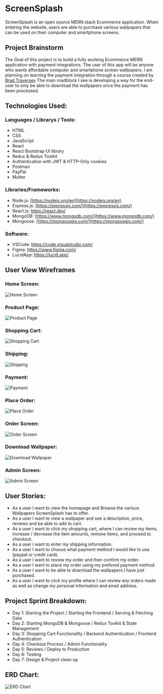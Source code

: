 # ScreenSplash

ScreenSplash is an open source MERN stack Ecommerce application. When entering the website, users are able to purchase various wallpapers that can be used on their computer and smartphone screens.

## Project Brainstorm

The Goal of this project is to build a fully working Ecommerce MERN application with payment integrations. The user of this app will be anyone who wants affordable computer and smartphone screen wallpapers. I am planning on learning the payment integration through a course created by [Brad Traversey](https://www.traversymedia.com/mern-stack-from-scratch) The main roadblock I see is developing a way for the end-user to only be able to download the wallpapers once the payment has been processed.

## Technologies Used:

### Languages / Librarys / Tools:

- HTML
- CSS
- JavaScript
- React
- React Bootstrap UI library
- Redux & Redux Toolkit
- Authentication with JWT & HTTP-Only cookies
- Postman
- PayPal
- Multer

### Libraries/Frameworks:

- Node.js: [https://nodejs.org/en](https://nodejs.org/en)
- Express.js: [https://expressjs.com/](https://expressjs.com/)
- React.js: https://react.dev/
- MongoDB: [https://www.mongodb.com/](https://www.mongodb.com/)
- Mongoose: [https://mongoosejs.com/](https://mongoosejs.com/)

### Software:

- VSCode: https://code.visualstudio.com/
- Figma: https://www.figma.com/
- LucidApp: https://lucid.app/

## User View Wireframes

### Home Screen:

![Home Screen](https://res.cloudinary.com/dtjasyr7k/image/upload/v1702439564/1_btnzli.png)

### Product Page:

![Product Page](https://res.cloudinary.com/dtjasyr7k/image/upload/v1702439564/2_xwin3u.png)

### Shopping Cart:

![Shopping Cart](https://res.cloudinary.com/dtjasyr7k/image/upload/v1702439564/3_rttnhf.png)

### Shipping:

![Shipping](https://res.cloudinary.com/dtjasyr7k/image/upload/v1702439564/4_blxsvo.png)

### Payment:

![Payment](https://res.cloudinary.com/dtjasyr7k/image/upload/v1702439564/5_qpx3o5.png)

### Place Order:

![Place Order](https://res.cloudinary.com/dtjasyr7k/image/upload/v1702439565/6_ihloxf.png)

### Order Screen:

![Order Screen](https://res.cloudinary.com/dtjasyr7k/image/upload/v1702439564/7_dyedux.png)

### Download Wallpaper:

![Download Wallpaper](https://res.cloudinary.com/dtjasyr7k/image/upload/v1702439565/9_jtw9b4.png)

### Admin Screen:

![Admin Screen](https://res.cloudinary.com/dtjasyr7k/image/upload/v1702439564/8_cifxyb.png)

## User Stories:

- As a user I want to view the homepage and Browse the various Wallpapers ScreenSplash has to offer.
- As a user I want to view a wallpaper and see a description, price, reviews and be able to add to cart.
- As a user I want to click my shopping cart, where I can review my items, increase / decrease the item amounts, remove items, and proceed to checkout.
- As a user I want to enter my shipping information.
- As a user I want to choose what payment method I would like to use (paypal or credit card).
- As a user I want to review my order and then confirm my order.
- As a user I want to place my order using my prefered payment method.
- As a user I want to be able to download the wallpapers I have just purchased.
- As a user I want to click my profile where I can review any orders made as well as change my personal information and email address.

## Project Sprint Breakdown:

- Day 1: Starting the Project / Starting the Frontend / Serving & Fetching Data
- Day 2: Starting MongoDB & Mongoose / Redux Toolkit & State Management
- Day 3: Shopping Cart Functionality / Backend Authentication / Frontend Authentication
- Day 4: Checkout Process / Admin Functionality
- Day 5: Reviews / Deploy to Production
- Day 6: Testing
- Day 7: Design & Project clean up

## ERD Chart:

![ERD Chart](https://res.cloudinary.com/dtjasyr7k/image/upload/v1702442248/Screenshot_2023-12-12_at_20.36.11_bxmkk9.png)
